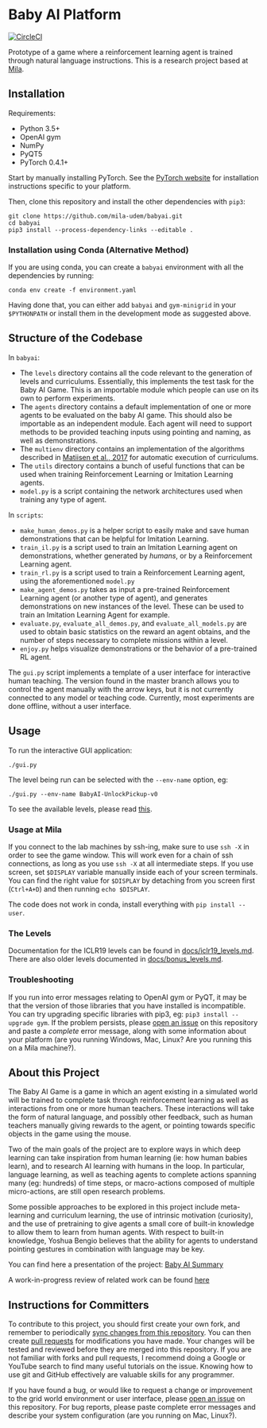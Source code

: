 # Baby AI Platform

[![CircleCI](https://circleci.com/gh/mila-udem/babyai.svg?style=svg&circle-token=ed2191e1bb0206a2f3f2e22f45f1369f7b8115a9)](https://circleci.com/gh/mila-udem/babyai)

Prototype of a game where a reinforcement learning agent is trained through natural language instructions. This is a research project based at [Mila](https://mila.quebec/en/).

## Installation

Requirements:
- Python 3.5+
- OpenAI gym
- NumPy
- PyQT5
- PyTorch 0.4.1+

Start by manually installing PyTorch. See the [PyTorch website](http://pytorch.org/)
for installation instructions specific to your platform.

Then, clone this repository and install the other dependencies with `pip3`:

```
git clone https://github.com/mila-udem/babyai.git
cd babyai
pip3 install --process-dependency-links --editable .
```

### Installation using Conda (Alternative Method)

If you are using conda, you can create a `babyai` environment with all the dependencies by running:

```
conda env create -f environment.yaml
```

Having done that, you can either add `babyai` and `gym-minigrid` in your `$PYTHONPATH` or install them in the development mode as suggested above.

## Structure of the Codebase

In `babyai`:
- The `levels` directory contains all the code relevant to the generation of levels and curriculums. Essentially, this implements the test task for the Baby AI Game. This is an importable module which people can use on its own to perform experiments.
- The `agents` directory contains a default implementation of one or more agents to be evaluated on the baby AI game. This should also be importable as an independent module. Each agent will need to support methods to be provided teaching inputs using pointing and naming, as well as demonstrations.
- The `multienv` directory contains an implementation of the algorithms described in [Matiisen et al., 2017](https://arxiv.org/abs/1707.00183) for automatic execution of curriculums.
- The `utils` directory contains a bunch of useful functions that can be used when training Reinforcement Learning or Imitation Learning agents.
- `model.py` is a script containing the network architectures used when training any type of agent.

In `scripts`:
- `make_human_demos.py` is a helper script to easily make and save human demonstrations that can be helpful for Imitation Learning.
- `train_il.py` is a script used to train an Imitation Learning agent on demonstrations, whether generated by *humans*, or by a Reinforcement Learning agent.
- `train_rl.py` is a script used to train a Reinforcement Learning agent, using the aforementioned `model.py`
- `make_agent_demos.py` takes as input a pre-trained Reinforcement Learning agent (or another type of agent), and generates demonstrations on new instances of the level. These can be used to train an Imitation Learning Agent for example.
- `evaluate.py`, `evaluate_all_demos.py`, and `evaluate_all_models.py` are used to obtain basic statistics on the reward an agent obtains, and the number of steps necessary to complete missions within a level.
- `enjoy.py` helps visualize demonstrations or the behavior of a pre-trained RL agent.

The `gui.py` script implements a template of a user interface for interactive human teaching. The version found in the master branch allows you to control the agent manually with the arrow keys, but it is not currently connected to any model or teaching code. Currently, most experiments are done offline, without a user interface.

## Usage

To run the interactive GUI application:

```
./gui.py
```

The level being run can be selected with the `--env-name` option, eg:

```
./gui.py --env-name BabyAI-UnlockPickup-v0
```

To see the available levels, please read [this](#the-levels).

### Usage at Mila

If you connect to the lab machines by ssh-ing, make sure to use `ssh -X` in order to see the game window. This will work even for a chain of ssh connections, as long as you use `ssh -X` at all intermediate steps. If you use screen, set `$DISPLAY` variable manually inside each of your screen terminals. You can find the right value for `$DISPLAY` by detaching from you screen first (`Ctrl+A+D`) and then running `echo $DISPLAY`.

The code does not work in conda, install everything with `pip install --user`.

### The Levels

Documentation for the ICLR19 levels can be found in
[docs/iclr19_levels.md](docs/iclr19_levels.md).
There are also older levels documented in
[docs/bonus_levels.md](docs/bonus_levels.md).

### Troubleshooting

If you run into error messages relating to OpenAI gym or PyQT, it may be that the version of those libraries that you have installed is incompatible. You can try upgrading specific libraries with pip3, eg: `pip3 install --upgrade gym`. If the problem persists, please [open an issue](https://github.com/maximecb/baby-ai-game/issues) on this repository and paste a *complete* error message, along with some information about your platform (are you running Windows, Mac, Linux? Are you running this on a Mila machine?).

## About this Project

The Baby AI Game is a game in which an agent existing in a simulated world
will be trained to complete task through reinforcement learning as well
as interactions from one or more human teachers. These interactions will take
the form of natural language, and possibly other feedback, such as human
teachers manually giving rewards to the agent, or pointing towards
specific objects in the game using the mouse.

Two of the main goals of the project are to explore ways in which deep learning can take
inspiration from human learning (ie: how human babies learn), and to research AI learning
with humans in the loop. In particular, language learning,
as well as teaching agents to complete actions spanning many (eg: hundreds)
of time steps, or macro-actions composed of multiple micro-actions, are
still open research problems.

Some possible approaches to be explored in this project include meta-learning
and curriculum learning, the use of intrinsic motivation (curiosity), and
the use of pretraining to give agents a small core of built-in knowledge to
allow them to learn from human agents. With respect to built-in knowledge,
Yoshua Bengio believes that the ability for agents to understand pointing
gestures in combination with language may be key.

You can find here a presentation of the project: [Baby AI Summary](https://docs.google.com/document/d/1WXY0HLHizxuZl0GMGY0j3FEqLaK1oX-66v-4PyZIvdU)

A work-in-progress review of related work can be found [here](https://www.overleaf.com/13480997qqsxybgstxhg#/52042269/)

## Instructions for Committers

To contribute to this project, you should first create your own fork, and remember to periodically [sync changes from this repository](https://stackoverflow.com/questions/7244321/how-do-i-update-a-github-forked-repository). You can then create [pull requests](https://yangsu.github.io/pull-request-tutorial/) for modifications you have made. Your changes will be tested and reviewed before they are merged into this repository. If you are not familiar with forks and pull requests, I recommend doing a Google or YouTube search to find many useful tutorials on the issue. Knowing how to use git and GitHub effectively are valuable skills for any programmer.

If you have found a bug, or would like to request a change or improvement
to the grid world environment or user interface, please
[open an issue](https://github.com/maximecb/baby-ai-game/issues)
on this repository. For bug reports, please paste complete error messages and describe your system configuration (are you running on Mac, Linux?).
